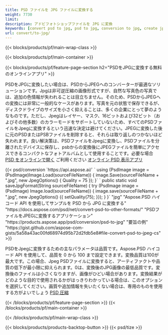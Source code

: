 ```yaml
---
title: PSD ファイルを JPG ファイルに変換する
weight: 7730
limit: 
description: アドビフォトショップファイルを JPG に変換
keywords: [convert psd to jpg, psd to jpg, conversion to jpg, create jpg from psd, print psd as jpg]
url: convert/to-jpg/
---
```


{{< blocks/products/pf/main-wrap-class >}}

{{< blocks/products/pf/main-container >}}

{{< blocks/products/pf/feature-page-section h2="PSDをJPGに変換する無料のオンラインアプリ" >}}
<p>PSDをJPGに変換したい場合は、PSDからJPEGへのコンバーターが最適なソリューションです。Jpgは非可逆圧縮の画像形式ですが、自然な写真色の写真では、追加の色情報が失われることは目立ちません。そのため、PSDからJPEGへの変換には非常に一般的なケースがあります。写真を元の状態で保存できるが、ディスクドライブのサイズを小さく抑えることは、多くの企業にとって夢のようなものです。ただし、Jpegはレイヤー、マスク、16ビットおよび32ビット（およびその他多数）のカラーモードをサポートしていないため、すべてのPSDファイルをJpegに変換するという迅速な決定は避けてください。JPEGに変換した後に元のPSDまたはPSBファイルを削除すると、それらは取り返しのつかないほど失われます。良い解決策は、PSDファイルをJpegに変換し、PSDファイルを分離されたデバイスに保存し、psbからの変換後にJPEGファイルを簡単にアクセスできるコンパクトなフォトアルバムとして使用することです。必要な場合 <a href="/psd/view">PSD をオンラインで開く</a> ご利用ください <a href="/psd/view">オンライン PSD 表示アプリ</a></p>
{{< psd/conversion `https://api.aspose.ai/` 
`    using (PsdImage image = (PsdImage)Image.Load(sourceFileName))
    {
        image.Save(sourceFileName + ".jpg",  new JpegOptions() { Quality = 75 });
    }` 
`    public static void saveJpgFormat(String sourceFileName) {
        try (PsdImage image = (PsdImage) Image.load(sourceFileName)) {
            image.save(sourceFileName + ".jpg", new JpegOptions() {{
                setQuality(75);
            }});
        }
    }` 
		"jpg" 
"Aspose.PSD ハイコード API を使用してサンプルを PSD から JPG に変換する"  "https://docs.aspose.com/psd/net/convert-psd-to-other-formats/" 
"PSDファイルをJPEGに変換するアプリケーション" "https://products.aspose.app/psd/conversion/psd-to-jpg" 
"要旨の例" "https://gist.github.com/aspose-com-gists/5a58a43ac00fd68974d95b72d2fdb5e8#file-convert-psd-to-jpeg-cs" >}}
<p>PSDをJpegに変換するための主なパラメータは品質です。Aspose.PSD ハイコード API を使用して、品質を 0 から 100 まで設定できます。変換品質は100が最大です。この場合、Jpeg PSDファイルに変換すると、アーティファクトや品質の低下が最小限に抑えられます。0は、変換後のJPG画像の最低品質です。変換後のファイルは小さくなりますが、画像がひどい場合があります。変換結果がどのような目的で使用されるかがはっきりわかっている場合は、このオプションを選択してください。画質や追加情報を失いたくない場合は、専用のものを使用する方がよいでしょう <a href="/psd/reduce-size">PSD 圧縮</a></p>
{{< /blocks/products/pf/feature-page-section >}}
{{< /blocks/products/pf/main-container >}}


{{< /blocks/products/pf/main-wrap-class >}}

{{< blocks/products/products-backtop-button >}}
{{< psd/tize >}}
